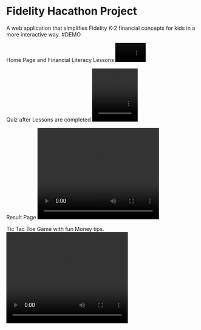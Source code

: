 # Fidelity Hacathon Project
A web application that simplifies Fidelity K-2 financial concepts for kids in a more interactive way.
#DEMO

Home Page and Financial Literacy Lessons
<video width="80" height="50" src="https://github.com/manogya1/FidielityHackaThon_FrontEnd2/assets/122557631/177363f2-610e-446f-b3e3-8ded059f1006" controls></video>

Quiz after Lessons are completed
<video src="https://github.com/manogya1/FidielityHackaThon_FrontEnd2/assets/122557631/0db13067-210e-4464-a64b-d2c7dc4a61ed" controls width="120" height="140"></video>

Result Page
<video src="https://github.com/manogya1/FidielityHackaThon_FrontEnd2/assets/122557631/2e453a98-4860-4098-ba22-ca5f17af7638" controls width="320" height="240"></video>

Tic Tac Toe Game with fun Money tips.
<video src="https://github.com/manogya1/FidielityHackaThon_FrontEnd2/assets/122557631/94804abb-5482-4364-a890-f53dc9373e67" controls width="320" height="240"></video>



